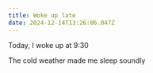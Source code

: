 ```yaml
---
title: Woke up late
date: 2024-12-14T13:26:06.047Z
---
```


Today, I woke up at 9:30

The cold weather made me sleep soundly
